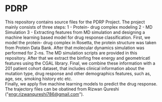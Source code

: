 # PDRP

This repository contains source files for the PDRP Project. The project mainly consists of three steps:
1 - Protein- drug complex modeling
2 - MD Simulation
3 - Extracting features from MD simulation and designing a machine learning based model for drug response classification.
First, we model the protein- drug complex in Rosetta, the protein structure was taken from Protein Data Bank. 
After that molecular dynamics simulation was performed for 2-ns. The MD simulation scripts are provided in this repository. After that we extract the binfing free energy and geometricatl features using the CGAL library.
Final, we combine these information with a 201 patient cohort dataset, that includes clinical information about the mutation type, drug response and other demographics features, such as, age, sex, smoking history etc etc.   
Finally, we apply five machine learning models to predict the drug response. The trajectory files can be obatined from Rizwan Qureshi ("engr.rizwanqureshi786@gmail.com").

